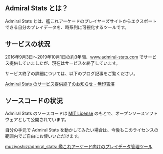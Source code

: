 
## Admiral Stats とは？

Admiral Stats とは、艦これアーケードのプレイヤーズサイトからエクスポートできる自分のプレイデータを、時系列に可視化するツールです。

## サービスの状況

2016年9月3日〜2019年10月1日の約3年間、www.admiral-stats.com でサービス提供していましたが、現在はサービスを終了しています。

サービス終了の詳細については、以下のブログ記事をご覧ください。

[Admiral Stats のサービス提供終了のお知らせ \- 無印吉澤](https://muziyoshiz.hatenablog.com/entry/2019/07/27/191007)

## ソースコードの状況

Admiral Stats のソースコードは [MIT License](http://opensource.org/licenses/MIT) のもとで、オープンソースソフトウェアとして公開されています。

自分の手元で Admiral Stats を動かしてみたい場合は、今後もこのライセンスの範囲内でご自由にお使いいただけます。

[muziyoshiz/admiral\_stats: 艦これアーケード向けのプレイデータ管理ツール](https://github.com/muziyoshiz/admiral_stats)
